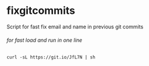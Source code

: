 # fixgitcommits
Script for fast fix email and name in previous git commits

###### for fast load and run in one line

```curl -sL https://git.io/JfL7N | sh```
